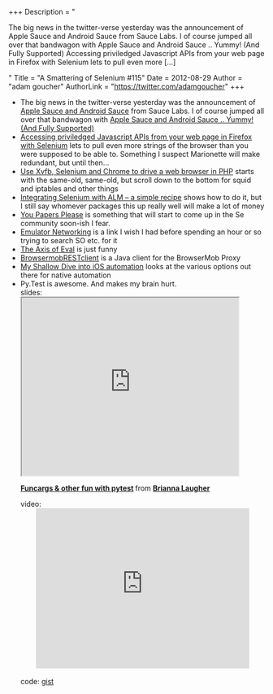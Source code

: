 +++
Description = "<p>The big news in the twitter-verse yesterday was the announcement of Apple Sauce and Android Sauce from Sauce Labs. I of course jumped all over that bandwagon with Apple Sauce and Android Sauce .. Yummy! (And Fully Supported) Accessing priviledged Javascript APIs from your web page in Firefox with Selenium lets to pull even more […]</p>"
Title = "A Smattering of Selenium #115"
Date = 2012-08-29
Author = "adam goucher"
AuthorLink = "https://twitter.com/adamgoucher"
+++

<ul>
<li>The big news in the twitter-verse yesterday was the announcement of <a href="http://sauceio.com/index.php/2012/08/apple-sauce-android-sauce/">Apple Sauce and Android Sauce</a> from Sauce Labs. I of course jumped all over that bandwagon with <a href="http://element34.ca/blog/apple-sauce-and-android-sauce-yummy-and-fully-supported">Apple Sauce and Android Sauce .. Yummy! (And Fully Supported)</li>
<li><a href="http://opensourcehacker.com/2012/08/22/accessing-priviledged-javascript-apis-from-your-web-page-in-firefox-with-selenium">Accessing priviledged Javascript APIs from your web page in Firefox with Selenium</a> lets to pull even more strings of the browser than you were supposed to be able to. Something I suspect Marionette will make redundant, but until then&#8230;</li>
<li><a href="http://www.yann.com/en/use-xvfb-selenium-and-chrome-to-drive-a-web-browser-in-php-23/08/2012.html">Use Xvfb, Selenium and Chrome to drive a web browser in PHP</a> starts with the same-old, same-old, but scroll down to the bottom for squid and iptables and other things</li>
<li><a href="http://testingfroth.blogspot.ca/2012/08/integrating-selenium-with-alm-simple.html">Integrating Selenium with ALM &#8211; a simple recipe</a> shows how to do it, but I still say whomever packages this up really well will make a lot of money</li>
<li><a href="http://bendyworks.com/geekville/articles/2012/8/your-papers-please">You Papers Please</a> is something that will start to come up in the Se community soon-ish I fear.</li>
<li><a href="http://developer.android.com/tools/devices/emulator.html#emulatornetworking">Emulator Networking</a> is a link I wish I had before spending an hour or so trying to search SO etc. for it</li>
<li><a href="http://axisofeval.blogspot.co.at/search/label/thispltlife">The Axis of Eval</a> is just funny</li>
<li><a href="https://github.com/roydekleijn/BrowsermobRESTclient">BrowsermobRESTclient</a> is a Java client for the BrowserMob Proxy</li>
<li><a href="http://whotestedthis.squarespace.com/journal/2012/8/28/my-shallow-dive-into-ios-automation.html">My Shallow Dive into iOS automation</a> looks at the various options out there for native automation</li>
<li>Py.Test is awesome. And makes my brain hurt.<br />
slides:<br />
<iframe src='https://www.slideshare.net/slideshow/embed_code/14006990' width='427' height='350' scrolling='no' allowfullscreen webkitallowfullscreen mozallowfullscreen></iframe> </p>
<div style="margin-bottom:5px;"> <strong> <a href="http://www.slideshare.net/pfctdayelise/funcargs-other-fun-with-pytest" title="Funcargs &amp; other fun with pytest" target="_blank">Funcargs &amp; other fun with pytest</a> </strong> from <strong><a href="http://www.slideshare.net/pfctdayelise" target="_blank">Brianna Laugher</a></strong> </div>
<p>video:<br />
<span class="embed-youtube" style="text-align:center; display: block;"><iframe class='youtube-player' type='text/html' width='420' height='315' src='https://www.youtube.com/embed/DTNejE9EraI?version=3&#038;rel=0&#038;fs=1&#038;autohide=2&#038;showsearch=0&#038;showinfo=1&#038;iv_load_policy=1&#038;wmode=transparent' allowfullscreen='true' style='border:0;'></iframe></span><br />
code: <a href="https://gist.github.com/3386951">gist</a>
</li>
</ul>

